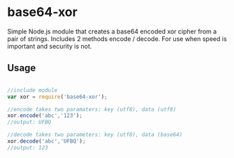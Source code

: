 base64-xor
==========

Simple Node.js module that creates a base64 encoded xor cipher from a pair of strings. Includes 2 methods encode / decode. For use when speed is important and security is not.

## Usage

```javascript

//include module
var xor = require('base64-xor');

//encode takes two paramaters: key (utf8), data (utf8)
xor.encode('abc','123');
//output: UFBQ

//decode takes two parameters: key (utf8), data (base64)
xor.decode('abc','UFBQ');
//output: 123

```